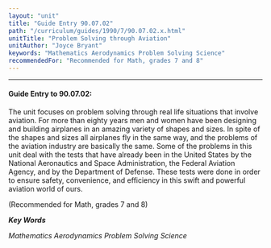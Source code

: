 ```yaml
---
layout: "unit"
title: "Guide Entry 90.07.02"
path: "/curriculum/guides/1990/7/90.07.02.x.html"
unitTitle: "Problem Solving through Aviation"
unitAuthor: "Joyce Bryant"
keywords: "Mathematics Aerodynamics Problem Solving Science"
recommendedFor: "Recommended for Math, grades 7 and 8"
---
```

<body>
<hr/>
<h4>
Guide Entry to 90.07.02:
</h4>
The unit focuses on problem solving through real life situations that involve aviation. For more than eighty years men and women have been designing and building airplanes in an amazing variety of shapes and sizes. In spite of the shapes and sizes all airplanes fly in the same way, and the problems of the aviation industry are basically the same. Some of the problems in this unit deal with the tests that have already been in the United States by the National Aeronautics and Space Administration, the Federal Aviation Agency, and by the Department of Defense. These tests were done in order to ensure safety, convenience, and efficiency in this swift and powerful aviation world of ours.
<p>
(Recommended for Math, grades 7 and 8)
</p>
<p>
<b>
<i>
Key Words
</i>
</b>
<br/>
</p>
<p>
<i>
Mathematics Aerodynamics Problem Solving Science
</i>
</p>
</body>